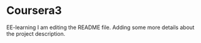# Coursera3
EE-learning
I am editing the README file. Adding some more details about the project description.
